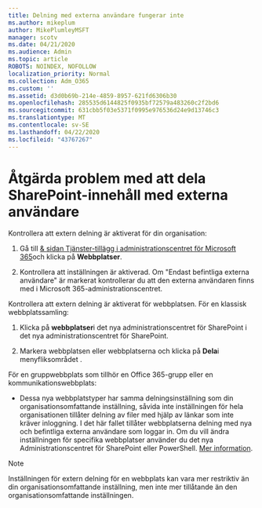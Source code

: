 ```yaml
---
title: Delning med externa användare fungerar inte
ms.author: mikeplum
author: MikePlumleyMSFT
manager: scotv
ms.date: 04/21/2020
ms.audience: Admin
ms.topic: article
ROBOTS: NOINDEX, NOFOLLOW
localization_priority: Normal
ms.collection: Adm_O365
ms.custom: ''
ms.assetid: d3d0b69b-214e-4859-8957-621fd6306b30
ms.openlocfilehash: 285535d6144825f0935bf72579a483260c2f2bd6
ms.sourcegitcommit: 631cbb5f03e5371f0995e976536d24e9d13746c3
ms.translationtype: MT
ms.contentlocale: sv-SE
ms.lasthandoff: 04/22/2020
ms.locfileid: "43767267"
---
```

# <a name="fix-problems-sharing-sharepoint-content-with-external-users"></a>Åtgärda problem med att dela SharePoint-innehåll med externa användare

Kontrollera att extern delning är aktiverat för din organisation:
  
1. Gå till [ &amp; sidan Tjänster-tillägg i administrationscentret för Microsoft 365](https://portal.office.com/adminportal/home#/Settings/ServicesAndAddIns)och klicka på **Webbplatser**.
    
2. Kontrollera att inställningen är aktiverad. Om "Endast befintliga externa användare" är markerat kontrollerar du att den externa användaren finns med i Microsoft 365-administrationscentret.
    
Kontrollera att extern delning är aktiverat för webbplatsen. För en klassisk webbplatssamling:
  
1. Klicka på **webbplatser**i det nya administrationscentret för SharePoint i det nya administrationscentret för SharePoint.
    
2. Markera webbplatsen eller webbplatserna och klicka på **Dela**i menyfliksområdet .
    
För en gruppwebbplats som tillhör en Office 365-grupp eller en kommunikationswebbplats:
  
- Dessa nya webbplatstyper har samma delningsinställning som din organisationsomfattande inställning, såvida inte inställningen för hela organisationen tillåter delning av filer med hjälp av länkar som inte kräver inloggning. I det här fallet tillåter webbplatserna delning med nya och befintliga externa användare som loggar in. Om du vill ändra inställningen för specifika webbplatser använder du det nya Administrationscentret för SharePoint eller PowerShell. [Mer information](https://go.microsoft.com/fwlink/?linkid=871863).
    
> [!NOTE]
> Inställningen för extern delning för en webbplats kan vara mer restriktiv än din organisationsomfattande inställning, men inte mer tillåtande än den organisationsomfattande inställningen. 
  

